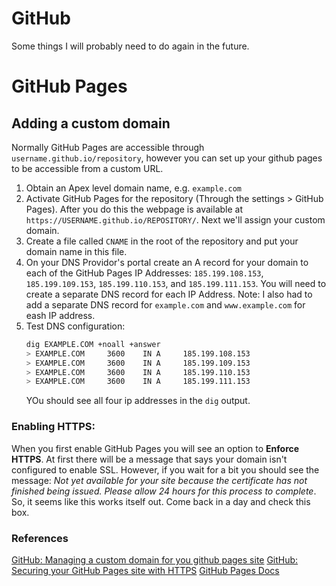# GitHub

Some things I will probably need to do again in the future.

# GitHub Pages

## Adding a custom domain
Normally GitHub Pages are accessible through `username.github.io/repository`, however you can set up your github pages to be accessible from a custom URL.

1. Obtain an Apex level domain name, e.g. `example.com`
2. Activate GitHub Pages for the repository (Through the settings > GitHub Pages). After you do this the webpage is available at `https://USERNAME.github.io/REPOSITORY/`. Next we'll assign your custom domain.
3. Create a file called `CNAME` in the root of the repository and put your domain name in this file.
4. On your DNS Providor's portal create an A record for your domain to each of the GitHub Pages IP Addresses: `185.199.108.153`, `185.199.109.153`, `185.199.110.153`, and `185.199.111.153`. You will need to create a separate DNS record for each IP Address. Note: I also had to add a separate DNS record for `example.com` and `www.example.com` for eash IP address.
5. Test DNS configuration:
    ```bash
    dig EXAMPLE.COM +noall +answer
    > EXAMPLE.COM     3600    IN A     185.199.108.153
    > EXAMPLE.COM     3600    IN A     185.199.109.153
    > EXAMPLE.COM     3600    IN A     185.199.110.153
    > EXAMPLE.COM     3600    IN A     185.199.111.153
    ```
    YOu should see all four ip addresses in the `dig` output.

### Enabling HTTPS:
When you first enable GitHub Pages you will see an option to **Enforce HTTPS**. At first there will be a message that says your domain isn't configured to enable SSL. However, if you wait for a bit you should see the message: _Not yet available for your site because the certificate has not finished being issued. Please allow 24 hours for this process to complete_. So, it seems like this works itself out. Come back in a day and check this box.


### References
[GitHub: Managing a custom domain for you github pages site](https://docs.github.com/en/free-pro-team@latest/github/working-with-github-pages/managing-a-custom-domain-for-your-github-pages-site#configuring-an-apex-domain)
[GitHub: Securing your GitHub Pages site with HTTPS](https://docs.github.com/en/free-pro-team@latest/articles/securing-your-github-pages-site-with-https)
[GitHub Pages Docs](https://pages.github.com/)
